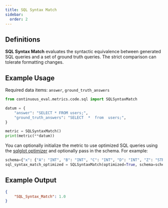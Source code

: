 ```yaml
---
title: SQL Syntax Match
sidebar:
  order: 2
---
```


## Definitions

**SQL Syntax Match** evaluates the syntactic equivalence between generated SQL queries and a set of ground truth queries. The strict comparison can tolerate formatting changes.

## Example Usage

Required data items: `answer`, `ground_truth_answers`

```python
from continuous_eval.metrics.code.sql import SQLSyntaxMatch

datum = {
    "answer": "SELECT * FROM users;",
    "ground_truth_answers": "SELECT  *  from  users;",
}

metric = SQLSyntaxMatch()
print(metric(**datum))
```

You can optionally initialize the metric to use optimized SQL queries using the [sqlglot optimizer](https://github.com/tobymao/sqlglot?tab=readme-ov-file#sql-optimizer) and optionally pass in the schema. For example:

```python
schema={"x": {"A": "INT", "B": "INT", "C": "INT", "D": "INT", "Z": "STRING"}}
sql_syntax_match_optimized = SQLSyntaxMatch(optimized=True, schema=schema)
```

## Example Output

```JSON
{
    "SQL_Syntax_Match": 1.0
}
```
